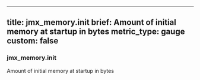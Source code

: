 
---
title: jmx_memory.init
brief: Amount of initial memory at startup in bytes
metric_type: gauge
custom: false
---
### jmx_memory.init

Amount of initial memory at startup in bytes
